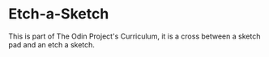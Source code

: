 # Etch-a-Sketch
This is part of The Odin Project's Curriculum, it is a cross between a sketch pad and an etch a sketch.
